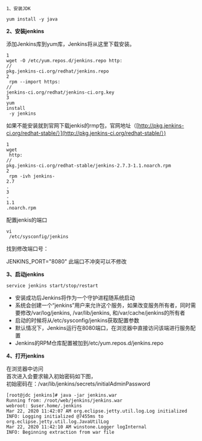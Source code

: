 ```
1、安装JDK
```

```
yum install -y java
```

**2、安装jenkins**

添加Jenkins库到yum库，Jenkins将从这里下载安装。

```
1
wget -O /etc/yum.repos.d/jenkins.repo http:
//
pkg.jenkins-ci.org/redhat/jenkins.repo
2
 rpm --import https:
//
jenkins-ci.org/redhat/jenkins-ci.org.key
3
yum
install
 -y jenkins
```

如果不能安装就到官网下载jenkis的rmp包，官网地址（[http://pkg.jenkins-ci.org/redhat-stable/）](http://pkg.jenkins-ci.org/redhat-stable/）)

```
1
wget
 http:
//
pkg.jenkins-ci.org/redhat-stable/jenkins-2.7.3-1.1.noarch.rpm
2
 rpm -ivh jenkins-
2.7
.
3
-
1.1
.noarch.rpm
```

配置jenkis的端口

```
vi
 /etc/sysconfig/jenkins
```

找到修改端口号：

JENKINS\_PORT="8080"  此端口不冲突可以不修改

**3、启动jenkins**

```
service jenkins start/stop/restart
```

* 安装成功后Jenkins将作为一个守护进程随系统启动
* 系统会创建一个“jenkins”用户来允许这个服务，如果改变服务所有者，同时需要修改/var/log/jenkins, /var/lib/jenkins, 和/var/cache/jenkins的所有者
* 启动的时候将从/etc/sysconfig/jenkins获取配置参数
* 默认情况下，Jenkins运行在8080端口，在浏览器中直接访问该端进行服务配置
* Jenkins的RPM仓库配置被加到/etc/yum.repos.d/jenkins.repo

**4、打开jenkins**

在浏览器中访问  
首次进入会要求输入初始密码如下图，  
初始密码在：/var/lib/jenkins/secrets/initialAdminPassword

```
[root@jdc jenkins]# java -jar jenkins.war
Running from: /root/web/jenkins/jenkins.war
webroot: $user.home/.jenkins
Mar 22, 2020 11:42:07 AM org.eclipse.jetty.util.log.Log initialized
INFO: Logging initialized @7455ms to org.eclipse.jetty.util.log.JavaUtilLog
Mar 22, 2020 11:42:10 AM winstone.Logger logInternal
INFO: Beginning extraction from war file

```

```

```



